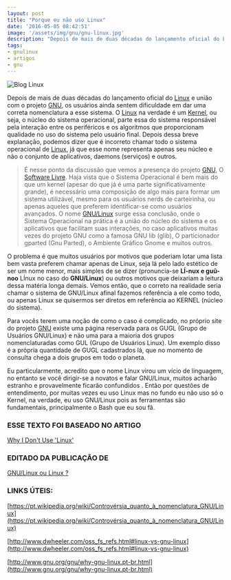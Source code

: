 ```yaml
---
layout: post
title: "Porque eu não uso Linux"
date: '2016-05-05 08:42:51'
image: '/assets/img/gnu/gnu-linux.jpg'
description: "Depois de mais de duas décadas do lançamento oficial do Linux e união com o projeto GNU, os usuários ainda sentem dificuldade em dar uma correta nomenclatura a esse sistema."
tags:
- gnulinux
- artigos
- gnu
---
```

![Blog Linux](/assets/img/gnu/gnu-linux.jpg "Blog Linux")

Depois de mais de duas décadas do lançamento oficial do [Linux](http://www.terminalroot.com.br/tags#Linux) e união com o projeto [GNU](http://www.terminalroot.com.br/tags#gnu), os usuários ainda sentem dificuldade em dar uma correta nomenclatura a esse sistema. O [Linux](https://cse.google.com.br/cse/publicurl?cx=004473188612396442360:qs2ekmnkweq&q=linux) na verdade é um [Kernel](https://cse.google.com.br/cse/publicurl?cx=004473188612396442360:qs2ekmnkweq&q=kernel), ou seja, o núcleo do sistema operacional, parte essa do sistema responsável pela interação entre os periféricos e os algoritmos que proporcionam qualidade no uso do sistema pelo usuário final. Depois dessa breve explanação, podemos dizer que é incorreto chamar todo o sistema operacional de [Linux](https://cse.google.com.br/cse/publicurl?cx=004473188612396442360:qs2ekmnkweq&q=linux), já que esse nome representa apenas seu núcleo e não o conjunto de aplicativos, daemons (serviços) e outros.

> É nesse ponto da discussão que vemos a presença do projeto [GNU](https://cse.google.com.br/cse/publicurl?cx=004473188612396442360:qs2ekmnkweq&q=gnu), O [Software Livre](https://cse.google.com.br/cse/publicurl?cx=004473188612396442360:qs2ekmnkweq&q=software_livre). Haja vista que o Sistema Operacional é bem mais do que um kernel (apesar do que já é uma parte significativamente grande), é necessário uma composição de algo mais para formar um sistema utilizável, mesmo para os usuários nerds de carteirinha, ou apenas aqueles que preferem identificar-se como usuários avançados. O nome [GNU/Linux](https://cse.google.com.br/cse/publicurl?cx=004473188612396442360:qs2ekmnkweq&q=gnu-linux) surge essa conclusão, onde o Sistema Operacional na prática é a união do núcleo do sistema e os aplicativos que facilitam suas interações, no caso aplicativos muitas vezes do projeto GNU como a famosa GNU lib (glib), O particionador gparted (Gnu Parted), o Ambiente Gráfico Gnome e muitos outros.

O problema é que muitos usuários por motivos que poderiam lotar uma lista bem vasta preferem chamar apenas de Linux, seja lá pelo lado estético de ser um nome menor, mais simples de se dizer (pronuncia-se __LÍ-nux e guû-noo__ LÍnux no caso do __GNU/Linux__) ou outros motivos que deixariam a leitura dessa matéria longa demais. Vemos então, que o correto na realidade seria chamar o sistema de GNU/Linux afinal fazemos referência a ele como todo, ou apenas Linux se quisermos ser diretos em referência ao KERNEL (núcleo do sistema).

Para vocês terem uma noção de como o caso é complicado, no próprio site do projeto [GNU](http://www.gnu.org) existe uma página reservada para os GUGL (Grupo de Usuários GNU/Linux) e não uma para a maioria dos grupos nomenclaturadas como GUL (Grupo de Usuários Linux). Um exemplo disso é a própria quantidade de GUGL cadastrados lá, que no momento de consulta chega a dois grupos em todo o planeta.
 
Eu particularmente, acredito que o nome Linux virou um vício de linguagem, no entanto se você dirigir-se a novatos e falar GNU/Linux, muitos acharão estranho e provavelmente ficarão confundidos . Então por questões de entendimento, por muitas vezes eu uso Linux mas no fundo eu não uso só o Kernel, na verdade, eu uso GNU/Linux pois as ferramentas são fundamentais, principalmente o Bash que eu sou fã.
 
### ESSE TEXTO FOI BASEADO NO ARTIGO

[Why I Don't Use 'Linux'](http://www.linuxtoday.com/developer/2003082700226OPCYSW)
 
### EDITADO DA PUBLICAÇÃO DE

[GNU/Linux ou Linux ?](http://www.gostodeler.com.br/materia/989/GNU/Linux_ou_Li.html)
 
### LINKS ÚTEIS:

[https://pt.wikipedia.org/wiki/Controvérsia_quanto_à_nomenclatura_GNU/Linux](https://pt.wikipedia.org/wiki/Controvérsia_quanto_à_nomenclatura_GNU/Linux)

[http://www.dwheeler.com/oss_fs_refs.html#linux-vs-gnu-linux](http://www.dwheeler.com/oss_fs_refs.html#linux-vs-gnu-linux)

[http://www.gnu.org/gnu/why-gnu-linux.pt-br.html](http://www.gnu.org/gnu/why-gnu-linux.pt-br.html)

<script async src="https://pagead2.googlesyndication.com/pagead/js/adsbygoogle.js"></script>

<!-- Informat -->
<ins class="adsbygoogle"
 style="display:block"
 data-ad-client="ca-pub-2838251107855362"
 data-ad-slot="2327980059"
 data-ad-format="auto"
 data-full-width-responsive="true"></ins>

<script>
(adsbygoogle = window.adsbygoogle || []).push({});
</script>



